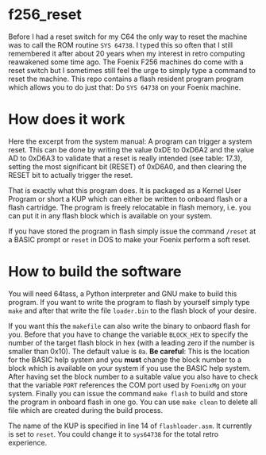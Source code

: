 # f256_reset

Before I had a reset switch for my C64 the only way to reset the machine was to call the
ROM routine `SYS 64738`. I typed this so often that I still remembered it after about 20
years when my interest in retro computing reawakened some time ago. The Foenix F256
machines do come with a reset switch but I sometimes still feel the urge to simply type a 
command to reset the machine. This repo contains a flash resident program program which allows
you to do just that: Do `SYS 64738` on your Foenix machine.

# How does it work

Here the excerpt from the system manual: A program can trigger a system reset. This can be done by 
writing the value 0xDE to 0xD6A2 and the value AD to 0xD6A3 to validate that a reset is really 
intended (see table: 17.3), setting the most significant bit (RESET) of 0xD6A0, and then clearing the 
RESET bit to actually trigger the reset.

That is exactly what this program does. It is packaged as a Kernel User Program or short a KUP
which can either be written to onboard flash or a flash cartridge. The program is freely relocatable
in flash memory, i.e. you can put it in any flash block which is available on your system. 

If you have stored the program in flash simply issue the command `/reset` at a BASIC prompt or
`reset` in DOS to make your Foenix perform a soft reset.

# How to build the software

You will need 64tass, a Python interpreter and GNU make to build this program. If you want to
write the program to flash by yourself simply type `make` and after that write the file `loader.bin` 
to the flash block of your desire.

If you want this the `makefile` can also write the binary to onbaord flash for you. Before that you
have to change the variable `BLOCK_HEX` to specify the number of the target flash block in hex (with a leading
zero if the number is smaller than 0x10). The default value is `0a`. **Be careful**: This is the location 
for the BASIC help system and you **must** change the block number to a block which is available on your system
if you use the BASIC help system. After having set the block number to a suitable value you also have to check
that the variable `PORT` references the COM port used by `FoenixMg` on your system. Finally you can issue
the command `make flash` to build and store the program in onboard flash in one go. You can use `make clean`
to delete all file which are created during the build process.

The name of the KUP is specified in line 14 of `flashloader.asm`. It currently is set to `reset`. You could
change it to `sys64738` for the total retro experience.
